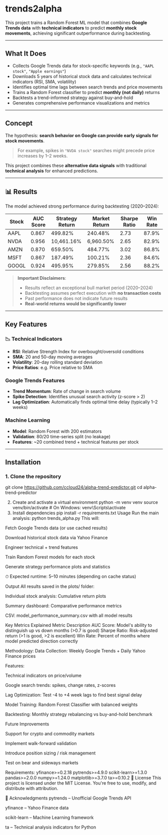 # trends2alpha

This project trains a Random Forest ML model that combines **Google Trends data** with **technical indicators** to predict **monthly stock movements**, achieving significant outperformance during backtesting.

---

##  What It Does

-  Collects Google Trends data for stock-specific keywords (e.g., `"AAPL stock"`, `"Apple earnings"`)
-  Downloads 5 years of historical stock data and calculates technical indicators (RSI, SMA, volatility)
-  Identifies optimal time lags between search trends and price movements
-  Trains a Random Forest classifier to predict **monthly (not daily)** returns
-  Backtests a trend-informed strategy against buy-and-hold
-  Generates comprehensive performance visualizations and metrics

---

##  Concept

The hypothesis: **search behavior on Google can provide early signals for stock movements**.

> For example, spikes in `"NVDA stock"` searches might precede price increases by 1–2 weeks.

This project combines these **alternative data signals** with traditional **technical analysis** for enhanced predictions.

---

## 📊 Results

The model achieved strong performance during backtesting (2020–2024):

| Stock | AUC Score | Strategy Return | Market Return | Sharpe Ratio | Win Rate |
|-------|-----------|------------------|----------------|---------------|----------|
| AAPL  | 0.867     | 499.82%          | 240.48%        | 2.73          | 87.9%    |
| NVDA  | 0.956     | 10,461.16%       | 6,960.50%      | 2.65          | 82.9%    |
| AMZN  | 0.870     | 659.50%          | 484.77%        | 3.02          | 86.8%    |
| MSFT  | 0.867     | 187.49%          | 100.21%        | 2.36          | 84.6%    |
| GOOGL | 0.924     | 495.95%          | 279.85%        | 2.56          | 88.2%    |

>  **Important Disclaimers**:
> - Results reflect an exceptional bull market period (2020–2024)
> - Backtesting assumes perfect execution with **no transaction costs**
> - Past performance does not indicate future results
> - **Real-world returns would be significantly lower**

---

##  Key Features

### 📉 Technical Indicators
- **RSI**: Relative Strength Index for overbought/oversold conditions  
- **SMA**: 20 and 50-day moving averages  
- **Volatility**: 20-day rolling standard deviation  
- **Price Ratios**: e.g. Price relative to SMA

###  Google Trends Features
- **Trend Momentum**: Rate of change in search volume
- **Spike Detection**: Identifies unusual search activity (z-score > 2)
- **Lag Optimization**: Automatically finds optimal time delay (typically 1–2 weeks)

###  Machine Learning
- **Model**: Random Forest with 200 estimators
- **Validation**: 80/20 time-series split (no leakage)
- **Features**: ~20 combined trend + technical features per stock

---

## Installation

### 1. Clone the repository

  git clone https://github.com/ccloud24/alpha-trend-predictor.git
  cd alpha-trend-predictor

2. Create and activate a virtual environment
  python -m venv venv
  source venv/bin/activate       # On Windows: venv\Scripts\activate
3. Install dependencies
  pip install -r requirements.txt
Usage
  Run the main analysis:
    python trends_alpha.py
This will:

Fetch Google Trends data (or use cached results)

Download historical stock data via Yahoo Finance

Engineer technical + trend features

Train Random Forest models for each stock

Generate strategy performance plots and statistics

⏱ Expected runtime: 5–10 minutes (depending on cache status)

 Output
All results saved in the plots/ folder:

 Individual stock analysis: Cumulative return plots

 Summary dashboard: Comparative performance metrics

 CSV: model_performance_summary.csv with all model results

 Key Metrics Explained
Metric	Description
AUC Score:	Model's ability to distinguish up vs down months (>0.7 is good)
Sharpe Ratio:	Risk-adjusted return (>1 is good, >2 is excellent)
Win Rate:	Percent of months where model predicted direction correctly

 Methodology:
Data Collection: Weekly Google Trends + Daily Yahoo Finance prices

Features:

Technical indicators on price/volume

Google search trends: spikes, change rates, z-scores

Lag Optimization: Test -4 to +4 week lags to find best signal delay

Model Training: Random Forest Classifier with balanced weights

Backtesting: Monthly strategy rebalancing vs buy-and-hold benchmark


 Future Improvements

Support for crypto and commodity markets

Implement walk-forward validation

Introduce position sizing / risk management

Test on bear and sideways markets

Requirements:
yfinance>=0.2.18
pytrends>=4.9.0
scikit-learn>=1.3.0
pandas>=2.0.0
numpy>=1.24.0
matplotlib>=3.7.0
ta>=0.10.2
📄 License
This project is licensed under the MIT License.
You're free to use, modify, and distribute with attribution.

🙏 Acknowledgments
pytrends – Unofficial Google Trends API

yfinance – Yahoo Finance data

scikit-learn – Machine Learning framework

ta – Technical analysis indicators for Python
